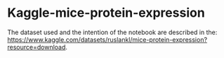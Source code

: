 # Kaggle-mice-protein-expression

The dataset used and the intention of the notebook are described in the: https://www.kaggle.com/datasets/ruslankl/mice-protein-expression?resource=download.
